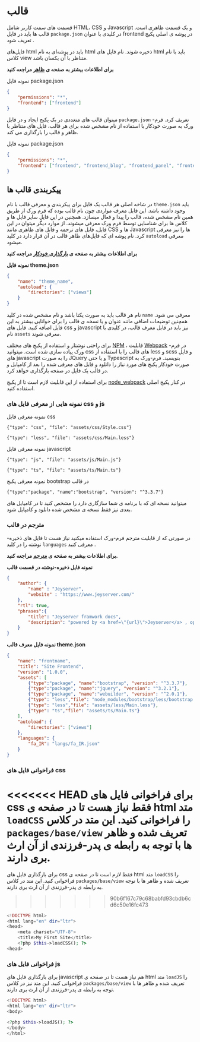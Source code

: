 # قالب
قسمت های سمت کاربر شامل HTML، CSS و Javascript  و یک قسمت ظاهری است. قالب ها باید در فایل `package.json` در کلیدی با عنوان frontend در  پوشه ی اصلی پکیج تعریف شود .

فایل‌های html باید در پوشه‌ای به نام html ذخیره شوند. نام فایل های html باید با نام کلاس view متناظر با آن یکسان باشد.

__برای اطلاعات بیشتر به صفحه ی [ظاهر](view.md) مراجعه کنید__


نمونه فایل package.json
```json
{
    "permissions": "*",
    "frontend": ["frontend"]
}
```
میتوان قالب های متعددی در یک پکیج ایجاد و در فایل `package.json` تعریف کرد. فرم-ورک به صورت خودکار با استفاده از نام مشخص شده برای هر قالب، فایل های متناظر با ظاهر و قالب را بارگذاری می کند.

نمونه فایل package.json
```json
{
    "permissions": "*",
    "frontend": ["frontend", "frontend_blog", "frontend_panel", "frontend_news"],
}
```
## پیکربندی قالب ها
در شاخه اصلی هر قالب یک فایل برای پیکربندی و معرفی قالب با نام `theme.json` باید وجود داشته باشد. این فایل معرف مواردی چون نام قالب بوده که فرم ورک از طریق همین نام مشخص شده، قالب را پیدا و فعال میسازد. همچنین در این فایل سایر فایل ها و کلاس ها برای شناسایی توسط فرم ورک معرفی میشوند. از موارد دیگر میتوان در این فایل، فایل های ترجمه و فایل های ظاهری مانند CSS ها و Javascript ها را نیز معرفی کرد.
نام پوشه ای که فایل‌های ظاهر قالب در آن قرار دارد در کلید `autoload` معرفی میشود.

__برای اطلاعات بیشتر به صفحه ی [بارگذاری خودکار](autoloader.md) مراجعه کنید__

**نمونه فایل theme.json**
```json
{
	"name": "theme_name",
	"autoload": {
        "directories": ["views"]
    }
}

```

نام هر قالب باید به صورت یکتا باشد و نام مشخص شده در کلید `name` معرفی می شود. همچنین توضیحات اضافی مانند عنوان و یا نسخه ی قالب را برای خوانایی بیشتر به این فایل اضافه کنید.
فایل های css و javascript نیز باید در فایل معرف قالب، در کلیدی با نام `assets` معرفی شوند.

برای راحتی نوشتار و استفاده از پکیج های مختلف [NPM](https://npmjs.org) ،  قابلیت [Webpack](http://webpack.js.org/) در فرم-ورک پیاده سازی شده است. میتوانید css های قالب را با استفاده از less و scss و فایل های javascript را به صورت JQuery و یا حتی Typescript بنویسید. فرم-ورک به صورت خودکار پکیج های مورد نیاز را دانلود و فایل های معرفی شده را بعد از  کامپایل و در قالب یک فایل در صفحه بارگذاری خواهد کرد.

برای استفاده از این قابلیت لازم است تا از پکیج [node_webpack](https://git.jeyserver.com/abedi/node_webpack) در کنار پکیج اصلی استفاده کنید.

### نمونه هایی از معرفی فایل های css و js
نمونه معرفی فایل css

	{"type": "css", "file": "assets/css/Style.css"}

	{"type": "less", "file": "assets/css/Main.less"}


نمونه معرفی فایل javascript

	{"type": "js", "file": "assets/js/Main.js"}

	{"type": "ts", "file": "assets/ts/Main.ts"}


نمونه معرفی پکیج bootstrap در قالب

	{"type":"package", "name":"bootstrap", "version": "^3.3.7"}

میتوانید نسخه ای که با برنامه ی شما سازگاری دارد را مشخص کنید تا در کامپایل های بعدی نیز فقط نسخه ی مشخص شده دانلود و کامپایل شود.


### مترجم در قالب
در صورتی که از قابلیت مترجم فرم-ورک استفاده میکنید نیاز هست تا فایل های ذخیره-نوشته را در کلید `languages` معرفی کنید .

__برای اطلاعات بیشتر به صفحه ی [مترجم](translator.md) مراجعه کنید.__


**نمونه فایل ذخیره-نوشته در قسمت قالب**
```json
{
    "author": {
        "name" : "Jeyserver",
        "website" : "https://www.jeyserver.com/"
    },
    "rtl": true,
    "phrases":{
        "title": "Jeyserver framwork docs",
        "description": "powered by <a href=\"{url}\">Jeyserver</a> , open license framwork"
    }
}
```

**نمونه فایل معرف قالب theme.json**
```json
{
    "name": "frontname",
    "title": "Site Frontend",
    "version": "1.0.0",
    "assets": [
        {"type":"package", "name":"bootstrap", "version": "^3.3.7"},
        {"type":"package", "name":"jquery", "version": "^3.2.1"},
        {"type":"package", "name":"webuilder", "version": "^2.0.1"},
        {"type": "less","file": "node_modules/bootstrap/less/bootstrap.less"},
        {"type": "less","file": "assets/less/Main.less"},
        {"type": "ts","file": "assets/ts/Main.ts"}
    ],
    "autoload": {
        "directories": ["views"]
    },
    "languages": {
        "fa_IR": "langs/fa_IR.json"
    }
}
```

### فراخوانی فایل های css
<<<<<<< HEAD
برای فراخوانی فایل های css فقط نیاز هست تا در صفحه ی html متد `loadCSS` را فراخوانی کنید. این متد در کلاس `packages/base/view` تعریف شده و ظاهر ها با توجه به رابطه ی پدر-فرزندی از آن ارث بری دارند.
=======
برای بارگذاری فایل های css فقط لازم است تا در صفحه ی html متد `loadCSS` را فراخوانی کنید. این متد در کلاس `packages/base/view` تعریف شده و ظاهر ها با توجه به رابطه ی پدر-فرزندی از آن ارث بری دارند.
>>>>>>> 90b6f167c79c68babfd93cbdb6cd6c50e16fc473

```php
<!DOCTYPE html>
<html lang="en" dir="ltr">
<head>
    <meta charset="UTF-8">
    <title>My First Site</title>
    <?php $this->loadCSS(); ?>
<head>
```


### فراخوانی فایل های js
 برای بارگذاری فایل های javascript هم نیاز هست تا در صفحه ی html متد `loadJS` را فراخوانی کنید. این متد نیز در کلاس `packages/base/view` تعریف شده و ظاهر ها با توجه به رابطه ی پدر-فرزندی از آن ارث بری دارند.

```php
<!DOCTYPE html>
<html lang="en" dir="ltr">
<body>

<?php $this->loadJS(); ?>
</body>
</html>
```

